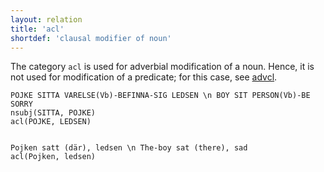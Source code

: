 ```yaml
---
layout: relation
title: 'acl'
shortdef: 'clausal modifier of noun'
---
```


The category `acl` is used for adverbial modification of a noun. Hence, it is not used for modification of a predicate; for this case, see [advcl]().

~~~ sdparse
POJKE SITTA VARELSE(Vb)-BEFINNA-SIG LEDSEN \n BOY SIT PERSON(Vb)-BE SORRY
nsubj(SITTA, POJKE)
acl(POJKE, LEDSEN)
~~~

~~~ sdparse

Pojken satt (där), ledsen \n The-boy sat (there), sad
acl(Pojken, ledsen)
~~~
